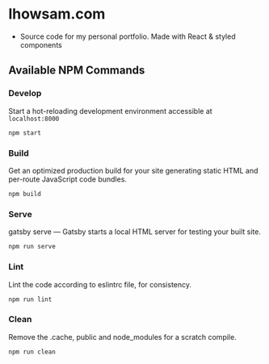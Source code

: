 # lhowsam.com
  * Source code for my personal portfolio. Made with React & styled components


## Available NPM Commands

### Develop

Start a hot-reloading development environment accessible at `localhost:8000`

```shell
npm start
```

### Build

Get an optimized production build for your site generating static HTML and per-route JavaScript code bundles.

```shell
npm build
```

### Serve

gatsby serve — Gatsby starts a local HTML server for testing your built site.

```shell
npm run serve
```

### Lint

Lint the code according to eslintrc file, for consistency.

```shell
npm run lint
```


### Clean

Remove the .cache, public and node_modules for a scratch compile.

```shell
npm run clean
```
